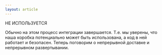 ```yaml
---
layout: article
---
```

НЕ ИСПОЛЬЗУЕТСЯ

Обычно на этом процесс интеграции завершается. Т.е. мы уверены, что наша коробка потенциально может быть использована, а код в ней работает и безопасен. Теперь поговорим о непрерывной доставке и непрерывном развертывании.
